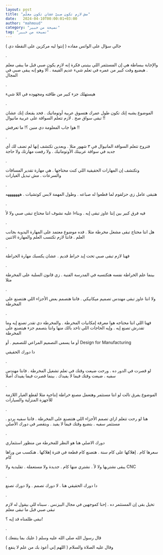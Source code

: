 ```yaml
---
layout: post
title: "مش لازم تكون صبيّ عشان تكون معلّم"
date:   2024-04-10T00:00:01+03:00
author: "mahmoud"
category: "نصيحة من خبير"
tag: "نصيحة من خبير"
---
```



جالي سؤال على الواتس مفاده ( إنتوا ليه مركزين على النقطة
دي )

.

والإجابة ببساطة هي إن المستثمر اللي بيتبنى فكرة إنه لازم
يكون صبي قبل ما يبقى معلم . هيضيع وقت كبير من عمره في تعلم شيء عديم
القيمة . ألا وهو إنه يبقى صبي في المجال

.

هيستهلك جزء كبير من طاقته ومجهوده في اللا شيء

.

الموضوع يشبه إنك تكون طول عمرك هتسوق عربية أوتوماتيك .
فحد يقنعك إنك عشان تبقى سواق صح . لازم تتعلم السواقة على عربية
مانيوال !!

هوا جاب المعلومة دي منين ؟! ما تعرفش !!

.

فتروح تتعلم السواقة المانيوال في ٣ شهور مثلا . وبعدين
تكتشف إنها لم تضف لك أي جديد في سواقة عربيتك الأوتوماتيك . ولا رفعت
مهارتك ولا حاجة

.

وتكتشف إن المهارات الحقيقية اللي كنت محتاجها . هي مهارة
تقدير المسافات والسرعات . مش تبديل الغيارات

.

هتبقى عامل زي حزلقوم لما قطعوا له صباعه . وطول المهمة
لابس كوتشيات . هههههههه

.

فيه فرق كبير بين إنتا عاوز تبقى إيه . وبناءا عليه نشوف
انتا محتاج تبقى صبي ولا لأ

.

هل انتا محتاج تبقى مشغل مخرطة مثلا . فده موضوع معتمد على
المهارة اليدوية بجانب العلم . فانتا لازم تكتسب العلم والمهارة
الاتنين

.

فهنا لازم تبقى صبي تحت إيد خراط قديم . عشان يكسبك مهارة
الخراطة

.

بينما علم الخراطة نفسه هتكتسبه في المدرسة الفنية . زي
قانون السلبة على المخرطة مثلا

.

ولا انتا عاوز تبقى مهندس تصميم ميكانيكي . فانتا هتصمم
بعض الأجزاء اللي هتتصنع على المخرطة

.

فهنا اللي انتا محتاجه هوا معرفة إمكانيات المخرطة .
والمخرطة دي تقدر تصنع إيه وما تقدرش تصنع إيه . وإيه الحاجات اللي تاخد
بالك منها وانتا بتصمم جزء هيتصنع على المخرطة

أو ما يسمى التصميم المراعي للتصميم . أو Design
for Manufacturing

دا دورك الحقيقي

.

لو قصرت في الدور ده . ورحت ضيعت وقتك في تعلم تشغيل
المخرطة . فانتا مهندس سفيه . ضيعت وقتك فيما لا يفيدك . بينما قصرت فيما
يفيدك أصلا

.

الموضوع يفرق تالت لو انتا مستثمر وهتعمل مصنع خراطة
إنتاجية مثلا لقطع الغيار اللازمة للأجهزة المنزلية والسيارات

.

هنا لو رحت تتعلم ازاي تصمم الأجزاء اللي هتتصنع على
المخرطة . فانتا سفيه بردو . مستثمر سفيه . بتضيع وقتك فيما لا يفيد .
وبتقصر في دورك الأصلي

.

دورك الاصلي هنا هو النظر للمخرطة من منظور
استثماري

سعرها كام . إهلاكها على كام سنة . هتصنع كام قطعة في فترة
إهلاكها . هنكسب من وراها كام

يبقى نشتريها ولا لأ . نشتري منها كام . جديدة ولا مستعملة
. تقليدية ولا CNC

.

دا دورك الحقيقي هنا . لا دورك تصمم . ولا دورك
تصنع

.

تخيل بقى إن المستثمر ده . إحنا كموجهين في مجال البيزنس .
سبناه للي بيقول له لازم تبقى صبي قبل ما تبقى معلم

نبقى ظلمناه قد إيه ؟!

.

قال رسول الله صلى الله عليه وسلم ( عليك بما ينفعك
)

وقال عليه الصلاة والسلام ( اللهم إني أعوذ بك من علم لا
ينفع )
